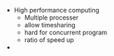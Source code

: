 - High performance computing
  - Multiple processer
  - allow timesharing
  - hard for concurrent program
  - ratio of speed up
- 